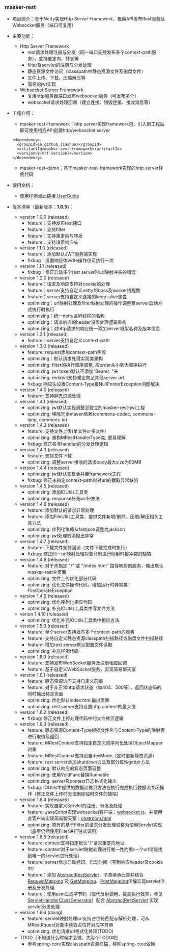 
### masker-rest

- 项目简介：基于Netty实现Http Server Framework，极简API发布Rest服务及Websocket服务（端口可复用）

- 主要功能：
   - Http Server Framework
      - rest请求处理注册与分发（同一端口支持发布多个context-path服务），支持重定向、转发等
      - filter及servlet的注册与分发处理
      - 静态资源文件访问（classpath中静态资源文件及磁盘文件）
      - 文件上传、下载、压缩解压等
      - 简易的jwt实现
   - Websocket Server Framework
      - 复用http服务器端口发布websocket服务（可发布多个）
      - websocket请求处理回调（建立连接、销毁连接、接收消息等）

- 工程介绍：

   - masker-rest-framework：http server实现framework包，引入到工程后即可使用相应API创建http/websocket server

   ```text
   <dependency>
     <groupId>io.github.jiashunx</groupId>
     <artifactId>masker-rest-framework</artifactId>
     <version>${mrf.version}</version>
   </dependency>
   ```

   - masker-rest-demo：基于masker-rest-framework实现的http server样例代码

- 使用文档：

   - 使用样例点此链接 [UserGuide](./docs/UserGuide.md)

- 版本清单（最新版本：<b>1.6.5</b>）：

   - version 1.0.0 (released)
      - feature：支持发布rest接口
      - feature：支持filter
      - feature：支持重定向与转发
      - feature：支持设置响应头
   - version 1.1.0 (released)
      - feature：添加默认JWT服务端实现
      - fixbug：设置响应体write操作仅可执行一次
   - version 1.1.1 (released)
      - fixbug：修正启动多个rest server时url映射冲突的错误
   - version 1.2.0 (released)
      - feature：请求及响应支持对cookie的处理
      - feature：server支持自定义netty的boss及worker线程数
      - feature：server支持自定义连接的keep-alive属性
      - optimizing：url映射处理及filter映射处理的操作调整至server启动方式执行时执行
      - optimizing：统一netty监听线程的名称
      - optimizing：请求响应的header设置处理逻辑重构
      - optimizing：对http请求的响应统一添加server框架名称及版本信息
   - version 1.2.1 (released)
      - feature：server支持自定义context-path
   - version 1.3.0 (released)
      - feature: request添加context-path字段
      - optimizing：默认请求处理实现类重构
      - optimizing: filter的执行顺序调整, 按order从小到大顺序执行
      - optimizing: jwt token默认不添加"Bearer: "头
      - optimizing: redirect支持重定向至其他server url.
      - fixbug: 响应头设置Content-Type报NullPonterException问题解决
   - version 1.4.0 (released)
      - feature: 支持静态资源处理
   - version 1.4.1 (released)
      - optimizing: jwt默认实现调整至独立的masker-rest-jwt工程
      - optimizing: 移除冗余maven依赖(commons-codec, commons-lang, commons-io)
   - version 1.4.2 (released)
      - feature: 支持文件上传(单文件or多文件)
      - optimizing: 重构MRestHandlerType类, 更易理解.
      - fixbug: 修正各类handler的分发处理逻辑
   - version 1.4.3 (released)
      - feature: 支持文件下载
      - optimizing: 调整server接收的请求body最大size为50MB
   - version 1.4.4 (released)
      - optimizing: jwt默认实现合并至framework工程
      - fixbug: 修正未指定context-path时对url的截取异常缺陷
   - version 1.4.5 (released)
      - optimizing: 添加IOUtils工具类
      - optimizing: response补充write方法
   - version 1.4.6 (released)
      - feature: 添加默认的请求异常处理
      - feature: 添加FileUtils工具类，提供文件新增/删除、压缩/解压相关工具方法
      - optimizing: 序列化依赖从fastjson调整为jackson
      - optimizing: jwt处理取消抛出异常
   - version 1.4.7 (released)
      - feature: 下载文件支持回调（文件下载完成时执行）
      - fixbug: 修正同一url映射处理对象分别进行映射时报冲突的缺陷
   - version 1.4.8 (released)
      - feature: 对于未指定 "/" 或 "/index.html" 路径映射的服务，输出默认masker-rest主页面
      - optimizing: 文件上传优化部分代码
      - optimizing: 优化文件操作代码，增加运行时异常类：FileOperateException
   - version 1.4.9 (released)
      - optimizing: 优化序列化相应代码
      - optimizing: 补充IOUtils工具类中写文件方法
   - verion 1.4.10 (released)
      - optimizing: 优化补充IOUtils工具类中相应方法.
   - version 1.5.0 (released)
      - feature: 单个server支持发布多个context-path的服务
      - feature: 支持自定义静态资源classpath扫描路径或磁盘文件扫描路径
      - feature: 增加rest server默认配置文件读取
      - optimizing: 补充样例代码
   - version 1.6.0 (released)
      - feature: 支持发布WebSocket服务及注册相应回调
      - feature: 基于自定义WebSocket服务，实现简易聊天室
   - version 1.6.1 (released)
      - feature: 静态资源访问支持自定义前缀
      - feature: 对于非正常http请求状态（如404、500等），返回状态码的同时输出特定页面
      - optimizing: 优化默认index.html输出页面
      - optimizing: rest server支持设置http content的最大值
   - version 1.6.2 (released)
      - fixbug: 修正文件上传处理代码中的文件拷贝逻辑
   - version 1.6.3 (released)
      - feature: 静态资源Content-Type根据文件名与Content-Type的映射表进行取值及返回
      - feature: MRestContext支持指定自定义的序列化处理ObjectMapper对象
      - feature: MRestContext支持设置devMode（定时更新静态资源）
      - feature: rest server添加shutdown方法及部分属性getter方法
      - optimizing: 默认响应的状态页面调整
      - optimizing: 使用VoidFunc替换Runnable
      - optimizing: server及context日志格式化输出
      - fixbug: IOUtils中提供的数据流拷贝方法在执行完成执行数据流关闭操作（修正文件上传时无法删除临时文件的缺陷）
   - version 1.6.4 (released)
      - feature: 实现自定义Servlet的注册、分发及处理
      - feature: JavaScript实现websocket客户端：[websocket.js][1]，并使用此客户端实现简易聊天室：[chatroom.html][2]
      - optimizing: 原有的基于Filter的请求分发处理调整为使用Servlet实现（底层仍然使用Filter进行链式调用）
   - version 1.6.5 (released)
      - feature: context支持指定默认"/"请求重定向地址
      - feature: context对于servlet映射处理进行唯一性约束(一个url仅能找到唯一的servlet进行处理)
      - feature: server增加启动标识、启动时间（写到响应header及cookie中）
      - feature：添加 [AbstractRestServlet][3]，子类继承此类并结合 [RequestMapping][4] 及 [GetMapping][5]、[PostMapping][6]注解实现servlet注册及分发处理
      - feature：使用asm生成字节码（取代反射调用，提高执行效率，参见[ServletHandlerClassGenerator][7]）配合 [AbstractRestServlet][3] 实现servlet分发处理
   - version 1.6.6 (doing)
      - feature: servlet映射处理url支持占位符匹配与解析处理，可从MRestRquest对象中获取占位符对应字符串
      - optimizing: 优化请求url格式化处理(TODO)
   - TODO（不知道什么时候才会做，先写个TODO吧）
      - 参考spring-core实现classpath资源扫描，移除spring-core依赖

[1]: masker-rest-framework/src/main/resources/masker-rest/static/websocket.js
[2]: masker-rest-demo/src/main/resources/static/chatroom.html
[3]: masker-rest-framework/src/main/java/io/github/jiashunx/masker/rest/framework/servlet/AbstractRestServlet.java
[4]: masker-rest-framework/src/main/java/io/github/jiashunx/masker/rest/framework/servlet/mapping/RequestMapping.java
[5]: masker-rest-framework/src/main/java/io/github/jiashunx/masker/rest/framework/servlet/mapping/GetMapping.java
[6]: masker-rest-framework/src/main/java/io/github/jiashunx/masker/rest/framework/servlet/mapping/PostMapping.java
[7]: masker-rest-framework/src/main/java/io/github/jiashunx/masker/rest/framework/util/ServletHandlerClassGenerator.java
